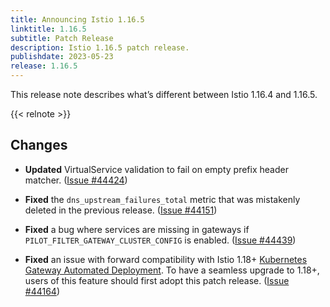 ```yaml
---
title: Announcing Istio 1.16.5
linktitle: 1.16.5
subtitle: Patch Release
description: Istio 1.16.5 patch release.
publishdate: 2023-05-23
release: 1.16.5
---
```


This release note describes what’s different between Istio 1.16.4 and 1.16.5.

{{< relnote >}}

## Changes

- **Updated** VirtualService validation to fail on empty prefix header matcher.
  ([Issue #44424](https://github.com/istio/istio/issues/44424))

- **Fixed** the `dns_upstream_failures_total` metric that was mistakenly deleted in the previous release.
  ([Issue #44151](https://github.com/istio/istio/issues/44151))

- **Fixed** a bug where services are missing in gateways if `PILOT_FILTER_GATEWAY_CLUSTER_CONFIG` is enabled.
  ([Issue #44439](https://github.com/istio/istio/issues/44439))

- **Fixed** an issue with forward compatibility with Istio 1.18+ [Kubernetes Gateway Automated Deployment](/docs/tasks/traffic-management/ingress/gateway-api/#automated-deployment).
  To have a seamless upgrade to 1.18+, users of this feature should first adopt this patch release.
  ([Issue #44164](https://github.com/istio/istio/issues/44164))
